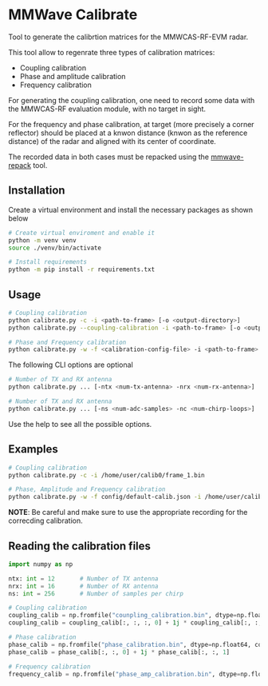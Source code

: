 # MMWave Calibrate

Tool to generate the calibrtion matrices for the MMWCAS-RF-EVM radar.

This tool allow to regenrate three types of calibration matrices:
- Coupling calibration
- Phase and amplitude calibration
- Frequency calibration

For generating the coupling calibration, one need to record some data with
the MMWCAS-RF evaluation module, with no target in sight.

For the frequency and phase calibration, at target (more precisely a corner
reflector) should be placed at a knwon distance (knwon as the reference distance)
of the radar and aligned with its center of coordinate.

The recorded data in both cases must be repacked using the
[mmwave-repack](https://gitlab.com/master-emm/thesis/mmwave-repack) tool.

## Installation

Create a virtual environment and install the necessary packages as shown below

```bash
# Create virtual enviroment and enable it
python -m venv venv
source ./venv/bin/activate

# Install requirements
python -m pip install -r requirements.txt
```

## Usage

```bash
# Coupling calibration
python calibrate.py -c -i <path-to-frame> [-o <output-directory>]
python calibrate.py --coupling-calibration -i <path-to-frame> [-o <output-directory>]

# Phase and Frequency calibration
python calibrate.py -w -f <calibration-config-file> -i <path-to-frame> [-o <output-directory>] -ref <target-distance>
```

The following CLI options are optional

```bash
# Number of TX and RX antenna
python calibrate.py ... [-ntx <num-tx-antenna> -nrx <num-rx-antenna>]

# Number of TX and RX antenna
python calibrate.py ... [-ns <num-adc-samples> -nc <num-chirp-loops>]
```

Use the help to see all the possible options.

## Examples

```bash
# Coupling calibration
python calibrate.py -c -i /home/user/calib0/frame_1.bin

# Phase, Amplitude and Frequency calibration
python calibrate.py -w -f config/default-calib.json -i /home/user/calib1/frame_1.bin -ref 5.0
```

**NOTE**: Be careful and make sure to use the appropriate recording for the correcding calibration.

## Reading the calibration files

```python
import numpy as np

ntx: int = 12       # Number of TX antenna
nrx: int = 16       # Number of RX antenna
ns: int = 256       # Number of samples per chirp

# Coupling calibration
coupling_calib = np.fromfile("counpling_calibration.bin", dtype=np.float32, count=-1).reshape(ntx, nrx, ns, 2)
coupling_calib = coupling_calib[:, :, :, 0] + 1j * coupling_calib[:, :, :, 1]

# Phase calibration
phase_calib = np.fromfile("phase_calibration.bin", dtype=np.float64, count=-1).reshape(ntx, nrx, 2)
phase_calib = phase_calib[:, :, 0] + 1j * phase_calib[:, :, 1]

# Frequency calibration
frequency_calib = np.fromfile("phase_amp_calibration.bin", dtype=np.float64, count=-1).reshape(ntx, nrx)
```
